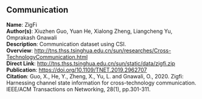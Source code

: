 ## Communication

**Name**: ZigFi \
**Author(s)**: Xiuzhen Guo, Yuan He, Xialong Zheng, Liangcheng Yu, Omprakash Gnawali \
**Description**: Communication dataset using CSI. \
**Overview**: http://tns.thss.tsinghua.edu.cn/sun/researches/Cross-TechnologyCommunication.html \
**Direct Link**: http://tns.thss.tsinghua.edu.cn/sun/static/data/zigfi.zip \
**Publication**: https://doi.org/10.1109/TNET.2019.2962707 \
**Citation**: Guo, X., He, Y., Zheng, X., Yu, L. and Gnawali, O., 2020. Zigfi: Harnessing channel state information for cross-technology communication. IEEE/ACM Transactions on Networking, 28(1), pp.301-311.
